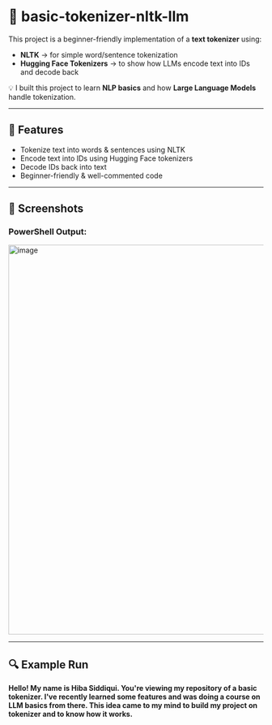 # 📝 basic-tokenizer-nltk-llm
This project is a beginner-friendly implementation of a **text tokenizer** using:
- **NLTK** → for simple word/sentence tokenization  
- **Hugging Face Tokenizers** → to show how LLMs encode text into IDs and decode back  

💡 I built this project to learn **NLP basics** and how **Large Language Models** handle tokenization.

---

## 🚀 Features
- Tokenize text into words & sentences using NLTK  
- Encode text into IDs using Hugging Face tokenizers  
- Decode IDs back into text  
- Beginner-friendly & well-commented code  

---

## 📸 Screenshots
### PowerShell Output:

<img width="1366" height="768" alt="image" src="https://github.com/user-attachments/assets/f920550f-972f-4be9-804a-3667782c5d20" />

---

## 🔍 Example Run

**Hello! My name is Hiba Siddiqui. You're viewing my repository of a basic tokenizer. I've recently learned some features and was doing a course on LLM basics from there. This idea came to my mind to build my project on tokenizer and to know how it works.** 
